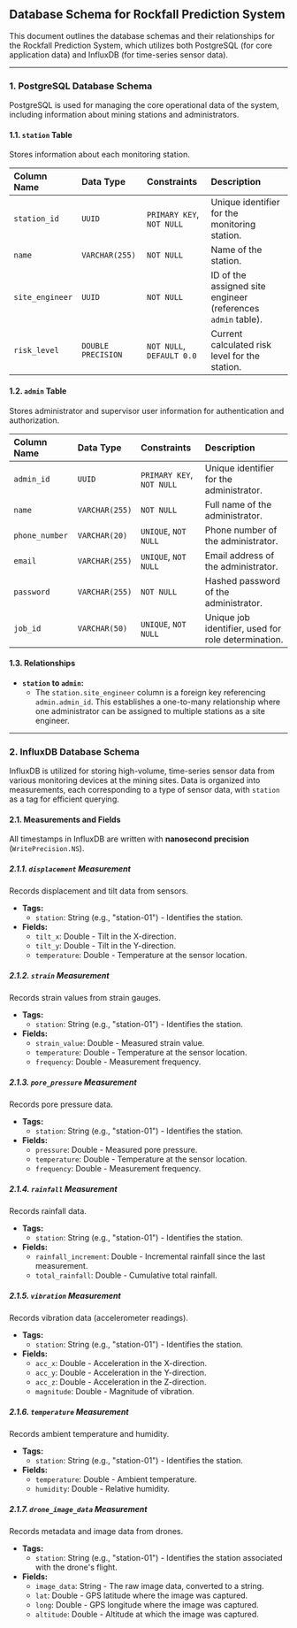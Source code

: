 ## Database Schema for Rockfall Prediction System

This document outlines the database schemas and their relationships for the Rockfall Prediction System, which utilizes both PostgreSQL (for core application data) and InfluxDB (for time-series sensor data).

---

### 1. PostgreSQL Database Schema

PostgreSQL is used for managing the core operational data of the system, including information about mining stations and administrators.

#### 1.1. `station` Table

Stores information about each monitoring station.

| Column Name | Data Type | Constraints           | Description                                   |
| :---------- | :-------- | :-------------------- | :-------------------------------------------- |
| `station_id` | `UUID`    | `PRIMARY KEY`, `NOT NULL` | Unique identifier for the monitoring station. |
| `name`      | `VARCHAR(255)` | `NOT NULL`         | Name of the station.                          |
| `site_engineer` | `UUID`  | `NOT NULL`            | ID of the assigned site engineer (references `admin` table). |
| `risk_level` | `DOUBLE PRECISION` | `NOT NULL`, `DEFAULT 0.0` | Current calculated risk level for the station. |

#### 1.2. `admin` Table

Stores administrator and supervisor user information for authentication and authorization.

| Column Name | Data Type | Constraints           | Description                                   |
| :---------- | :-------- | :-------------------- | :-------------------------------------------- |
| `admin_id`  | `UUID`    | `PRIMARY KEY`, `NOT NULL` | Unique identifier for the administrator.      |
| `name`      | `VARCHAR(255)` | `NOT NULL`         | Full name of the administrator.               |
| `phone_number` | `VARCHAR(20)` | `UNIQUE`, `NOT NULL` | Phone number of the administrator.            |
| `email`     | `VARCHAR(255)` | `UNIQUE`, `NOT NULL` | Email address of the administrator.           |
| `password`  | `VARCHAR(255)` | `NOT NULL`         | Hashed password of the administrator.         |
| `job_id`    | `VARCHAR(50)` | `UNIQUE`, `NOT NULL` | Unique job identifier, used for role determination. |

#### 1.3. Relationships

*   **`station` to `admin`:**
    *   The `station.site_engineer` column is a foreign key referencing `admin.admin_id`. This establishes a one-to-many relationship where one administrator can be assigned to multiple stations as a site engineer.

---

### 2. InfluxDB Database Schema

InfluxDB is utilized for storing high-volume, time-series sensor data from various monitoring devices at the mining sites. Data is organized into measurements, each corresponding to a type of sensor data, with `station` as a tag for efficient querying.

#### 2.1. Measurements and Fields

All timestamps in InfluxDB are written with **nanosecond precision** (`WritePrecision.NS`).

##### 2.1.1. `displacement` Measurement

Records displacement and tilt data from sensors.

*   **Tags:**
    *   `station`: String (e.g., "station-01") - Identifies the station.
*   **Fields:**
    *   `tilt_x`: Double - Tilt in the X-direction.
    *   `tilt_y`: Double - Tilt in the Y-direction.
    *   `temperature`: Double - Temperature at the sensor location.

##### 2.1.2. `strain` Measurement

Records strain values from strain gauges.

*   **Tags:**
    *   `station`: String (e.g., "station-01") - Identifies the station.
*   **Fields:**
    *   `strain_value`: Double - Measured strain value.
    *   `temperature`: Double - Temperature at the sensor location.
    *   `frequency`: Double - Measurement frequency.

##### 2.1.3. `pore_pressure` Measurement

Records pore pressure data.

*   **Tags:**
    *   `station`: String (e.g., "station-01") - Identifies the station.
*   **Fields:**
    *   `pressure`: Double - Measured pore pressure.
    *   `temperature`: Double - Temperature at the sensor location.
    *   `frequency`: Double - Measurement frequency.

##### 2.1.4. `rainfall` Measurement

Records rainfall data.

*   **Tags:**
    *   `station`: String (e.g., "station-01") - Identifies the station.
*   **Fields:**
    *   `rainfall_increment`: Double - Incremental rainfall since the last measurement.
    *   `total_rainfall`: Double - Cumulative total rainfall.

##### 2.1.5. `vibration` Measurement

Records vibration data (accelerometer readings).

*   **Tags:**
    *   `station`: String (e.g., "station-01") - Identifies the station.
*   **Fields:**
    *   `acc_x`: Double - Acceleration in the X-direction.
    *   `acc_y`: Double - Acceleration in the Y-direction.
    *   `acc_z`: Double - Acceleration in the Z-direction.
    *   `magnitude`: Double - Magnitude of vibration.

##### 2.1.6. `temperature` Measurement

Records ambient temperature and humidity.

*   **Tags:**
    *   `station`: String (e.g., "station-01") - Identifies the station.
*   **Fields:**
    *   `temperature`: Double - Ambient temperature.
    *   `humidity`: Double - Relative humidity.

##### 2.1.7. `drone_image_data` Measurement

Records metadata and image data from drones.

*   **Tags:**
    *   `station`: String (e.g., "station-01") - Identifies the station associated with the drone's flight.
*   **Fields:**
    *   `image_data`: String - The raw image data, converted to a string.
    *   `lat`: Double - GPS latitude where the image was captured.
    *   `long`: Double - GPS longitude where the image was captured.
    *   `altitude`: Double - Altitude at which the image was captured.
